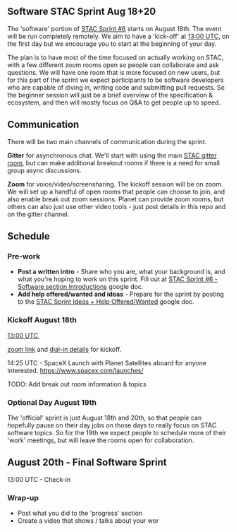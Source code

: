 ## Software STAC Sprint Aug 18+20

The 'software' portion of [STAC Sprint #6](https://medium.com/radiant-earth-insights/join-us-for-stac-sprint-6-our-first-fully-remote-event-28e118a5279c) starts
on August 18th. The event will be run completely remotely. We aim to have a 'kick-off' at [13:00 UTC](https://www.timeanddate.com/worldclock/fixedtime.html?msg=STAC+Sprint+%236+Kickoff&iso=20200818T13&p1=1440),
on the first day but we encourage you to start at the beginning of your day.

The plan is to have most of the time focused on actually working on STAC, with a few different zoom rooms open so people can collaborate and ask questions. We will
have one room that is more focused on new users, but for this part of the sprint we expect participants to be software developers who are capable of diving in, 
writing code and submitting pull requests. So the beginner session will just be a brief overview of the specification & ecosystem, and then will mostly focus
on Q&A to get people up to speed. 

## Communication

There will be two main channels of communication during the sprint.

**Gitter** for asynchronous chat. We'll start with using the main [STAC gitter room](https://gitter.im/SpatioTemporal-Asset-Catalog/Lobby), but can make additional
breakout rooms if there is a need for small group async discussions.

**Zoom** for voice/video/screensharing. The kickoff session will be on zoom. We will set up a handful of open rooms that people can choose to join, and also enable
break out zoom sessions. Planet can provide zoom rooms, but others can also just use other video tools - just post details in this repo and on the gitter channel.

## Schedule

### Pre-work

* **Post a written intro** - Share who you are, what your background is, and what you're hoping to work on this sprint. Fill out at [STAC Sprint #6 - Software section Introductions](https://docs.google.com/document/d/1IGgYhnJ5GKW-QGueiix4evJV9pJ7HV9dyciQYako5Ws/edit#) google doc.
* **Add help offered/wanted and ideas** - Prepare for the sprint by posting to the [STAC Sprint Ideas + Help Offered/Wanted](https://docs.google.com/document/d/1Dk4M0i0_LWWGHlMw4Xd0RRzWeWIXIRM4q_98qNBTV0w/edit) google doc.

### Kickoff August 18th

[13:00 UTC](https://www.timeanddate.com/worldclock/fixedtime.html?msg=STAC+Sprint+%236+Kickoff&iso=20200818T13&p1=1440),

[zoom link](https://planet.zoom.us/j/93187144321) and [dial-in details](https://applications.zoom.us/addon/invitation/detail?meetingUuid=GaPFphWHSAOgWKKFAZpIpQ%3D%3D&signature=70b83bee0949836eee2c4fda1d40dff9f39ae840a457ad92b0847cb1eb6fdcd1) for kickoff. 

14:25 UTC - SpaceX Launch with Planet Satellites aboard for anyone interested. https://www.spacex.com/launches/

TODO: Add break out room information & topics

### Optional Day August 19th

The 'official' sprint is just August 18th and 20th, so that people can hopefully pause on their day jobs on those days to really focus on STAC software topics. 
So for the 19th we expect people to schedule more of their 'work' meetings, but will leave the rooms open for collaboration.

## August 20th - Final Software Sprint

13:00 UTC - Check-in

### Wrap-up

* Post what you did to the 'progress' section
* Create a video that shows / talks about your wor
